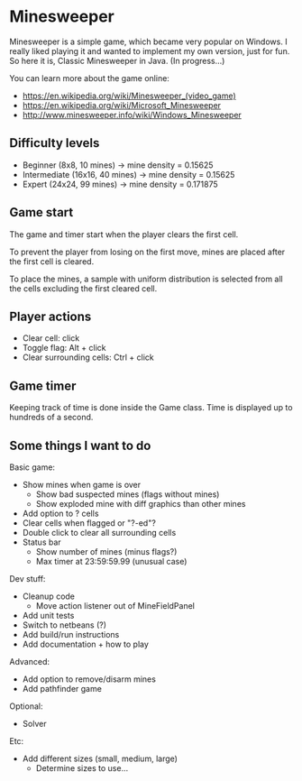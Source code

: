 Minesweeper
===========

Minesweeper is a simple game, which became very popular on Windows. I really liked playing it and wanted to implement my own version, just for fun. So here it is, Classic Minesweeper in Java. (In progress...)

You can learn more about the game online:

- https://en.wikipedia.org/wiki/Minesweeper_(video_game)
- https://en.wikipedia.org/wiki/Microsoft_Minesweeper
- http://www.minesweeper.info/wiki/Windows_Minesweeper


Difficulty levels
-----------------

- Beginner (8x8, 10 mines) -> mine density = 0.15625
- Intermediate (16x16, 40 mines) -> mine density = 0.15625
- Expert (24x24, 99 mines) -> mine density = 0.171875

Game start
----------

The game and timer start when the player clears the first cell.

To prevent the player from losing on the first move, mines are placed after the first cell is cleared.

To place the mines, a sample with uniform distribution is selected from all the cells excluding the first cleared cell.


Player actions
--------------

- Clear cell: click
- Toggle flag: Alt + click
- Clear surrounding cells: Ctrl + click


Game timer
----------

Keeping track of time is done inside the Game class.
Time is displayed up to hundreds of a second.



Some things I want to do
------------------------

Basic game:
- Show mines when game is over
  - Show bad suspected mines (flags without mines)
  - Show exploded mine with diff graphics than other mines
- Add option to ? cells
- Clear cells when flagged or "?-ed"?
- Double click to clear all surrounding cells
- Status bar
  - Show number of mines (minus flags?)
  - Max timer at 23:59:59.99 (unusual case)

Dev stuff:
- Cleanup code
  - Move action listener out of MineFieldPanel
- Add unit tests
- Switch to netbeans (?)
- Add build/run instructions
- Add documentation + how to play

Advanced:
- Add option to remove/disarm mines
- Add pathfinder game

Optional:
- Solver

Etc:
+ Add different sizes (small, medium, large)
  - Determine sizes to use...
